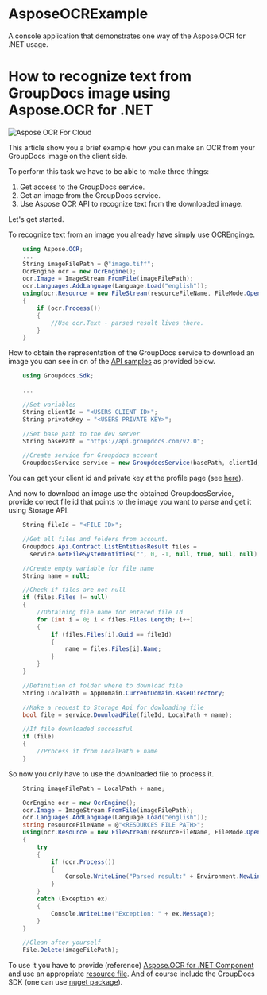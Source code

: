 AsposeOCRExample
================

A console application that demonstrates one way of the Aspose.OCR for .NET usage.


How to recognize text from GroupDocs image using Aspose.OCR for .NET
====================================================================

![Aspose OCR For Cloud](http://www.aspose.com/Images/aspose_ocr_for_cloud_140px.png "Aspose OCR For Cloud")

This article show you a brief example how you can make an OCR from your GroupDocs image on the client side.

To perform this task we have to be able to make three things:

  1. Get access to the GroupDocs service.
  2. Get an image from the GroupDocs service.
  3. Use Aspose OCR API to recognize text from the downloaded image.

Let's get started.

To recognize text from an image you already have simply use [OCREnginge](http://www.aspose.com/docs/display/ocrnet/OcrEngine+Class).

``` c#
	using Aspose.OCR;
	...
	String imageFilePath = @"image.tiff";
	OcrEngine ocr = new OcrEngine();
	ocr.Image = ImageStream.FromFile(imageFilePath);
	ocr.Languages.AddLanguage(Language.Load("english"));
	using(ocr.Resource = new FileStream(resourceFileName, FileMode.Open))
	{
		if (ocr.Process())
		{
			//Use ocr.Text - parsed result lives there.
		}
	}
```

How to obtain the representation of the GroupDocs service to download an image you can see in on of the [API samples](http://groupdocs.com/cloud/sdk-examples) as provided below.

``` c#
	using Groupdocs.Sdk;

	...

	//Set variables
	String clientId = "<USERS CLIENT ID>";
	String privateKey = "<USERS PRIVATE KEY>";

	//Set base path to the dev server
	String basePath = "https://api.groupdocs.com/v2.0";

	//Create service for Groupdocs account
	GroupdocsService service = new GroupdocsService(basePath, clientId, privateKey);
```

You can get your client id and private key at the profile page (see [here](http://groupdocs.com/docs/display/documentation/How+to+Get+Your+GroupDocs+API+Keys)).

And now to download an image use the obtained GroupdocsService, provide correct file id that points to the image you want to parse and get it using Storage API.

``` c#
	String fileId = "<FILE ID>";

	//Get all files and folders from account.
	Groupdocs.Api.Contract.ListEntitiesResult files =
	  service.GetFileSystemEntities("", 0, -1, null, true, null, null);

	//Create empty variable for file name
	String name = null;

	//Check if files are not null
	if (files.Files != null)
	{
		//Obtaining file name for entered file Id
		for (int i = 0; i < files.Files.Length; i++)
		{
			if (files.Files[i].Guid == fileId)
			{
				name = files.Files[i].Name;
			}
		}
	}

	//Definition of folder where to download file
	String LocalPath = AppDomain.CurrentDomain.BaseDirectory;

	//Make a request to Storage Api for dowloading file
	bool file = service.DownloadFile(fileId, LocalPath + name);

	//If file downloaded successful
	if (file)
	{
		//Process it from LocalPath + name
	}
```

So now you only have to use the downloaded file to process it.

``` c#
	String imageFilePath = LocalPath + name;

	OcrEngine ocr = new OcrEngine();
	ocr.Image = ImageStream.FromFile(imageFilePath);
	ocr.Languages.AddLanguage(Language.Load("english"));
	string resourceFileName = @"<RESOURCES FILE PATH>";
	using(ocr.Resource = new FileStream(resourceFileName, FileMode.Open))
	{
		try
		{
			if (ocr.Process())
			{
				Console.WriteLine("Parsed result:" + Environment.NewLine + ocr.Text);
			}
		}
		catch (Exception ex)
		{
			Console.WriteLine("Exception: " + ex.Message);
		}
	}

	//Clean after yourself
	File.Delete(imageFilePath);
```

To use it you have to provide (reference) [Aspose.OCR for .NET Component](http://www.aspose.com/.net/ocr-component.aspx) and use an appropriate [resource file](http://www.aspose.com/community/files/51/.net-components/aspose.ocr-for-.net/category1404.aspx).
And of course include the GroupDocs SDK (one can use [nuget package](https://www.nuget.org/packages/groupdocs-dotnet/)).

